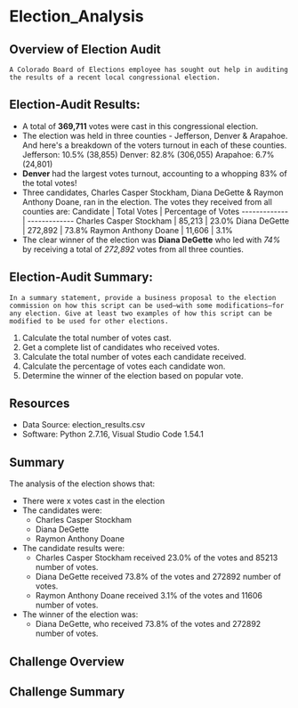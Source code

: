 # Election_Analysis

## Overview of Election Audit
    A Colorado Board of Elections employee has sought out help in auditing the results of a recent local congressional election.

## Election-Audit Results: 

* A total of **369,711** votes were cast in this congressional election.
* The election was held in three counties  - Jefferson, Denver & Arapahoe. And here's a breakdown of the voters turnout in each of these counties.
    Jefferson: 10.5% (38,855)
    Denver: 82.8% (306,055)
    Arapahoe: 6.7% (24,801)
* **Denver** had the largest votes turnout, accounting to a whopping 83% of the total votes! 
* Three candidates, Charles Casper Stockham, Diana DeGette & Raymon Anthony Doane, ran in the election. The votes they received from all counties are:
Candidate  | Total Votes | Percentage of Votes
------------- | -------------
Charles Casper Stockham  | 85,213 | 23.0%
Diana DeGette | 272,892 | 73.8%
Raymon Anthony Doane | 11,606 | 3.1%
* The clear winner of the election was **Diana DeGette** who led with _74%_ by receiving a total of _272,892_ votes from all three counties.

## Election-Audit Summary: 
    In a summary statement, provide a business proposal to the election commission on how this script can be used—with some modifications—for any election. Give at least two examples of how this script can be modified to be used for other elections.

1. Calculate the total number of votes cast.
2. Get a complete list of candidates who received votes.
3. Calculate the total number of votes each candidate received.
4. Calculate the percentage of votes each candidate won.
5. Determine the winner of the election based on popular vote.

## Resources
- Data Source: election_results.csv
- Software: Python 2.7.16, Visual Studio Code 1.54.1

## Summary
The analysis of the election shows that:
- There were x votes cast in the election
- The candidates were:
    - Charles Casper Stockham
    - Diana DeGette
    - Raymon Anthony Doane
- The candidate results were:
    - Charles Casper Stockham received 23.0% of the votes and 85213 number of votes.
    - Diana DeGette received 73.8% of the votes and 272892 number of votes.
    - Raymon Anthony Doane received 3.1% of the votes and 11606 number of votes.
- The winner of the election was:
    - Diana DeGette, who received 73.8% of the votes and 272892 number of votes.

## Challenge Overview

## Challenge Summary
